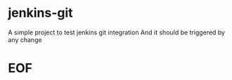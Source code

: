 # jenkins-git

A simple project to test jenkins git integration
And it should be triggered by any change

# EOF
